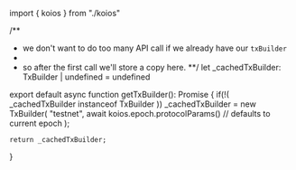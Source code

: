 import { koios } from "./koios"

/**
 * we don't want to do too many API call if we already have our `txBuilder`
 * 
 * so after the first call we'll store a copy here.
**/
let _cachedTxBuilder: TxBuilder | undefined = undefined

export default async function getTxBuilder(): Promise<TxBuilder>
{
    if(!( _cachedTxBuilder instanceof TxBuilder ))
    _cachedTxBuilder = new TxBuilder(
        "testnet",
        await koios.epoch.protocolParams() // defaults to current epoch
    );

    return _cachedTxBuilder;
}